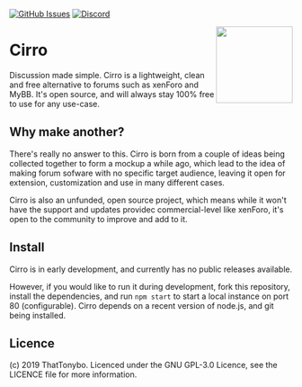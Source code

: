 [![GitHub Issues](https://img.shields.io/github/issues/cirroapp/cirro.svg)](https://github.com/cirroapp/cirro/issues)
[![Discord](https://discordapp.com/api/guilds/454409434676854786/embed.png?style=shield)](https://discord.gg/nnpPGRy)  

<img align="right" width="136" height="136" src="https://i.imgur.com/EvT6Mbi.png">

# Cirro
Discussion made simple. Cirro is a lightweight, clean and free alternative to forums such as xenForo and MyBB. It's open source, and will always stay 100% free to use for any use-case.

## Why make another?
There's really no answer to this. Cirro is born from a couple of ideas being collected together to form a mockup a while ago, which lead to the idea of making forum sofware with no specific target audience, leaving it open for extension, customization and use in many different cases.  

Cirro is also an unfunded, open source project, which means while it won't have the support and updates providec commercial-level like xenForo, it's open to the community to improve and add to it.

## Install
Cirro is in early development, and currently has no public releases available.  

However, if you would like to run it during development, fork this repository, install the dependencies, and run `npm start` to start a local instance on port 80 (configurable). Cirro depends on a recent version of node.js, and git being installed.

## Licence
(c) 2019 ThatTonybo. Licenced under the GNU GPL-3.0 Licence, see the LICENCE file for more information.